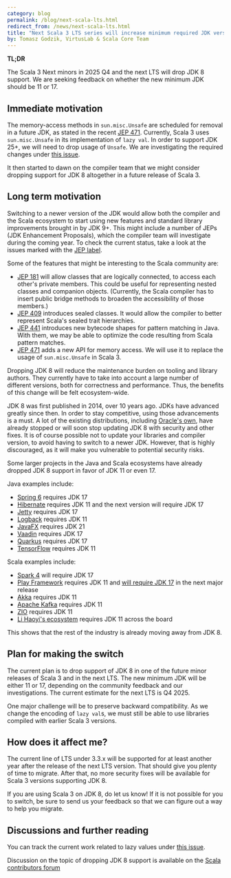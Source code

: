 ```yaml
---
category: blog
permalink: /blog/next-scala-lts.html
redirect_from: /news/next-scala-lts.html
title: "Next Scala 3 LTS series will increase minimum required JDK version"
by: Tomasz Godzik, VirtusLab & Scala Core Team
---
```


**TL;DR**

The Scala 3 Next minors in 2025 Q4 and the next LTS will drop JDK 8 support. We
are seeking feedback on whether the new minimum JDK should be 11 or 17.

## Immediate motivation

The memory-access methods in `sun.misc.Unsafe` are scheduled for removal in a
future JDK, as stated in the recent [JEP 471](https://openjdk.org/jeps/471).
Currently, Scala 3 uses `sun.misc.Unsafe` in its implementation of `lazy val`.
In order to support JDK 25+, we will need to drop usage of `Unsafe`. We are
investigating the required changes under
[this issue](https://github.com/scala/scala3/issues/9013).

It then started to dawn on the compiler team that we might consider dropping
support for JDK 8 altogether in a future release of Scala 3.

## Long term motivation

Switching to a newer version of the JDK would allow both the compiler and the
Scala ecosystem to start using new features and standard library improvements
brought in by JDK 9+. This might include a number of JEPs (JDK Enhancement
Proposals), which the compiler team will investigate during the coming year. To
check the current status, take a look at the issues marked with the
[JEP label](https://github.com/scala/scala3/issues?q=is%3Aissue+is%3Aopen+label%3Acompat%3Ajava%3Ajep).

Some of the features that might be interesting to the Scala community are:

- [JEP 181](https://github.com/scala/scala3/issues/22292) will allow classes
  that are logically connected, to access each other's private members. This
  could be useful for representing nested classes and companion objects.
  (Currently, the Scala compiler has to insert public bridge methods to broaden
  the accessibility of those members.)
- [JEP 409](https://github.com/scala/scala3/issues/22298) introduces sealed
  classes. It would allow the compiler to better represent Scala's sealed trait
  hierarchies.
- [JEP 441](https://github.com/scala/scala3/issues/22450) introduces new
  bytecode shapes for pattern matching in Java. With them, we may be able to
  optimize the code resulting from Scala pattern matches.
- [JEP 471](https://github.com/scala/scala3/issues/9013) adds a new API for
  memory access. We will use it to replace the usage of `sun.misc.Unsafe` in
  Scala 3.

Dropping JDK 8 will reduce the maintenance burden on tooling and library
authors. They currently have to take into account a large number of different
versions, both for correctness and performance. Thus, the benefits of this
change will be felt ecosystem-wide.

JDK 8 was first published in 2014, over 10 years ago. JDKs have advanced greatly
since then. In order to stay competitive, using those advancements is a must. A
lot of the existing distributions, including
[Oracle's own](https://www.oracle.com/java/technologies/java-se-support-roadmap.html),
have already stopped or will soon stop updating JDK 8 with security and other
fixes. It is of course possible not to update your libraries and compiler
version, to avoid having to switch to a newer JDK. However, that is highly
discouraged, as it will make you vulnerable to potential security risks.

Some larger projects in the Java and Scala ecosystems have already dropped JDK 8
support in favor of JDK 11 or even 17.

Java examples include:

- [Spring 6](https://spring.io/blog/2022/11/16/spring-framework-6-0-goes-ga)
  requires JDK 17
- [Hibernate](https://hibernate.org/orm/releases/6.6/) requires JDK 11 and the
  next version will require JDK 17
- [Jetty](https://jetty.org/docs/jetty/12/index.html) requires JDK 17
- [Logback](https://logback.qos.ch/dependencies.html) requires JDK 11
- [JavaFX](https://gluonhq.com/products/javafx/) requires JDK 21
- [Vaadin](https://github.com/vaadin/platform/releases/tag/24.6.0) requires JDK
  17
- [Quarkus](https://quarkus.io/blog/quarkus-3-7-released/) requires JDK 17
- [TensorFlow](https://github.com/tensorflow/java) requires JDK 11

Scala examples include:

- [Spark 4](https://github.com/apache/spark/pull/43005#issuecomment-1731344040)
  will require JDK 17
- [Play Framework](https://github.com/playframework/playframework/issues/11078)
  requires JDK 11 and
  [will require JDK 17](https://github.com/playframework/playframework/issues/12179)
  in the next major release
- [Akka](https://github.com/akka/akka/pull/32127) requires JDK 11
- [Apache Kafka](https://kafka.apache.org/documentation/#java) requires JDK 11
- [ZIO](https://github.com/zio/zio/pull/8434) requires JDK 11
- [Li Haoyi's ecosystem](https://github.com/com-lihaoyi) requires JDK 11 across
  the board

This shows that the rest of the industry is already moving away from JDK 8.

## Plan for making the switch

The current plan is to drop support of JDK 8 in one of the future minor releases
of Scala 3 and in the next LTS. The new minimum JDK will be either 11 or 17,
depending on the community feedback and our investigations. The current estimate
for the next LTS is Q4 2025.

One major challenge will be to preserve backward compatibility. As we change the
encoding of `lazy val`s, we must still be able to use libraries compiled with
earlier Scala 3 versions.

## How does it affect me?

The current line of LTS under 3.3.x will be supported for at least another year
after the release of the next LTS version. That should give you plenty of time
to migrate. After that, no more security fixes will be available for Scala 3
versions supporting JDK 8.

If you are using Scala 3 on JDK 8, do let us know! If it is not possible for you
to switch, be sure to send us your feedback so that we can figure out a way to
help you migrate.

## Discussions and further reading

You can track the current work related to lazy values under
[this issue](https://github.com/scala/scala3/issues/9013).

Discussion on the topic of dropping JDK 8 support is available on the
[Scala contributors forum](https://contributors.scala-lang.org/t/next-scala-3-lts-version-will-increase-minimum-required-jdk-version)
